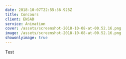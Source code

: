 ```yaml
---
date: 2018-10-07T22:55:56.925Z
title: Concours
client: ENSAD
service: Animation
cover: /assets/screenshot-2018-10-08-at-00.52.16.png
image: /assets/screenshot-2018-10-08-at-00.52.16.png
showonlyimage: true
---
```

Test
